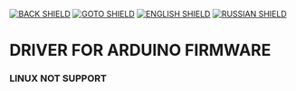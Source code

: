 [![BACK SHIELD](https://img.shields.io/badge/..%2F-Back-444?style=flat-square)](..)
[![GOTO SHIELD](https://img.shields.io/badge/..%2Ffirmware-Go-444?style=flat-square)](../../firmware/)
[![ENGLISH SHIELD](https://img.shields.io/badge/-English-08f?style=flat-square)]()
[![RUSSIAN SHIELD](https://img.shields.io/badge/-Русский-444?style=flat-square)](RU_README.md)

# DRIVER FOR ARDUINO FIRMWARE

### LINUX NOT SUPPORT

